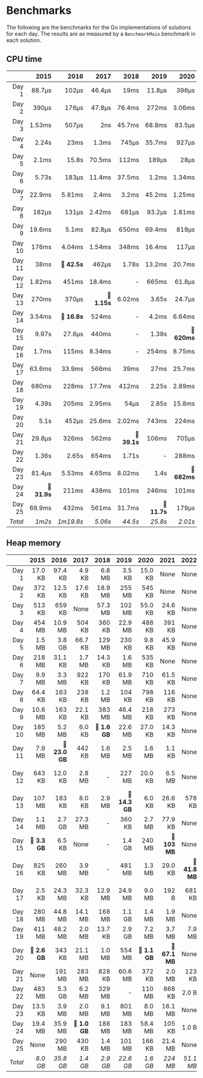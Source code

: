 # Benchmarks
The following are the benchmarks for the Go implementations of solutions for each day. The results are as measured by a `BenchmarkMain` benchmark in each solution.

## CPU time

 &nbsp;  | 2015 | 2016 | 2017 | 2018 | 2019 | 2020 | 2021 | 2022 | 2023 | 2024
 ---:  | ---:  | ---:  | ---:  | ---:  | ---:  | ---:  | ---:  | ---:  | ---:  | ---: 
Day 1 | 88.7µs | 102µs | 46.4µs | 19ms | 11.8µs | 396µs | 14.4µs | 13.9µs | 579µs | 64.5µs
Day 2 | 390µs | 176µs | 47.8µs | 76.4ms | 272ms | 3.06ms | 1.22µs | 4.18µs | 22.2µs | 75µs
Day 3 | 1.53ms | 507µs | 2ns | 45.7ms | 68.8ms | 83.5µs | 48.2µs | 65.7µs | 2.78ms | 25.9µs
Day 4 | 2.24s | 23ms | 1.3ms | 745µs | 35.7ms | 927µs | 692µs | 23.4µs | 62.8µs | 396µs
Day 5 | 2.1ms | 15.8s | 70.5ms | 112ms | 189µs | 28µs | 704µs | 15.7µs | 35.2µs | 35.7µs
Day 6 | 5.73s | 183µs | 11.4ms | 37.5ms | 1.2ms | 1.34ms | 656ns | 14.5µs | 3.44ms | 77ms
Day 7 | 22.9ms | 5.81ms | 2.4ms | 3.2ms | 45.2ms | 1.25ms | 57.1µs | 13.2µs | 312µs | 14.2ms
Day 8 | 182µs | 131µs | 2.42ms | 681µs | 93.2µs | 1.81ms | 535µs | 458µs | 1.68ms | 14.1µs
Day 9 | 19.6ms | 5.1ms | 82.8µs | 650ms | 69.4ms | 819µs | 244µs | 446µs | 114µs | 1.29ms
Day 10 | 176ms | 4.04ms | 1.54ms | 348ms | 16.4ms | 117µs | 74.4µs | 919ns | 3.66ms | 80.8µs
Day 11 | 38ms | **🔴 42.5s** | 462µs | 1.78s | 13.2ms | 20.7ms | 360µs | 18.3ms | 274µs | 428ns
Day 12 | 1.82ms | 451ms | 18.4ms | - | 665ms | 61.8µs | 5.09ms | 1.58ms | 53ms | 1.13ms
Day 13 | 270ms | 370µs | **🔴 1.15s** | 6.02ms | 3.65s | 24.7µs | 145µs | 2.59ms | 1.96ms | 53.7µs
Day 14 | 3.54ms | **🔴 16.8s** | 524ms | - | 4.2ms | 6.64ms | 405µs | 8.12ms | 33ms | 266µs
Day 15 | 9.97s | 27.6µs | 440ms | - | 1.38s | **🔴 620ms** | **🔴 296ms** | 2.84µs | 147µs | 605µs
Day 16 | 1.7ms | 115ms | 8.34ms | - | 254ms | 8.75ms | 45.2µs | **🔴 2.05s** | 6.71ms | **🔴 1.31s**
Day 17 | 63.6ms | 33.9ms | 566ms | 39ms | 27ms | 25.7ms | 301µs | 1.8ms | **🔴 208ms** | -
Day 18 | 680ms | 228ms | 17.7ms | 412ms | 2.25s | 2.89ms | 18.1ms | 1.02ms | 27.6µs | -
Day 19 | 4.39s | 205ms | 2.95ms | 54µs | 2.85s | 15.8ms | 41.8ms | **🔴 1.56s** | 293µs | -
Day 20 | 5.1s | 452µs | 25.6ms | 2.02ms | 743ms | 224ms | 18.9ms | 594ms | 25.5ms | -
Day 21 | 29.8µs | 326ms | 562ms | **🔴 39.1s** | 106ms | 705µs | 7.7ms | 569µs | 10.3ms | -
Day 22 | 1.36s | 2.65s | 654ms | 1.71s | - | 288ms | 16.7ms | 172ms | 9.84ms | -
Day 23 | 81.4µs | 5.53ms | 4.65ms | 8.02ms | 1.4s | **🔴 682ms** | 92.1ms | 154ms | **🔴 199ms** | -
Day 24 | **🔴 31.9s** | 211ms | 438ms | 101ms | 246ms | 101ms | 1.42ms | 190ms | 1.04ms | -
Day 25 | 69.9ms | 432ms | 561ms | 31.7ms | **🔴 11.7s** | 179µs | **🔴 139ms** | 4.48µs | - | -
*Total* | *1m2s* | *1m19.8s* | *5.06s* | *44.5s* | *25.8s* | *2.01s* | *640ms* | *4.75s* | *562ms* | *1.41s*

## Heap memory

 &nbsp;  | 2015 | 2016 | 2017 | 2018 | 2019 | 2020 | 2021 | 2022 | 2023 | 2024
 ---:  | ---:  | ---:  | ---:  | ---:  | ---:  | ---:  | ---:  | ---:  | ---:  | ---: 
Day 1 | 17.0 KB | 97.4 KB | 4.9 KB | 6.8 MB | 3.5 KB | 15.0 KB | None | None | None | None
Day 2 | 372 KB | 12.5 KB | 17.6 KB | 18.9 MB | 255 MB | 545 KB | None | None | None | None
Day 3 | 513 KB | 659 KB | None | 57.3 MB | 102 MB | 55.0 KB | 24.6 KB | None | 2.8 MB | None
Day 4 | 454 MB | 10.9 MB | 504 KB | 360 KB | 22.9 MB | 488 KB | 391 KB | None | None | None
Day 5 | 1.5 MB | 3.8 GB | 66.7 KB | 129 MB | 230 KB | 9.8 KB | 45.9 KB | None | 40.2 KB | None
Day 6 | 218 MB | 31.1 KB | 1.7 MB | 14.3 KB | 1.6 MB | 535 KB | None | None | 112 B | None
Day 7 | 9.9 MB | 3.3 MB | 922 KB | 170 KB | 61.9 MB | 710 KB | 61.5 KB | None | 101 KB | None
Day 8 | 64.4 KB | 163 KB | 238 KB | 1.2 MB | 104 KB | 798 KB | 116 KB | None | 13.0 KB | None
Day 9 | 10.6 MB | 163 KB | 22.1 KB | 383 MB | 46.4 MB | 218 KB | 273 KB | None | 326 KB | None
Day 10 | 185 MB | 5.2 MB | 6.0 KB | **🔴 1.6 GB** | 22.6 MB | 27.0 KB | 14.3 KB | None | 688 KB | None
Day 11 | 7.9 MB | **🔴 23.0 GB** | 442 KB | 1.6 MB | 2.5 MB | 1.6 MB | 1.1 KB | None | 75.6 KB | None
Day 12 | 643 KB | 12.0 KB | 2.8 MB | - | 227 MB | 20.0 KB | 6.5 MB | None | **🔴 108 MB** | None
Day 13 | 107 MB | 183 KB | 8.0 KB | 2.9 MB | **🔴 14.3 GB** | 6.0 KB | 26.6 KB | 578 KB | 1.3 MB | None
Day 14 | 1.1 MB | 2.7 GB | 27.3 MB | - | 360 KB | 2.7 MB | 77.9 KB | None | 87.6 KB | None
Day 15 | **🔴 3.3 GB** | 6.5 KB | None | - | 1.4 GB | 240 MB | **🔴 103 MB** | None | 17.9 KB | None
Day 16 | 825 KB | 260 MB | 3.9 MB | - | 481 MB | 1.3 MB | 29.0 KB | **🔴 41.8 MB** | 44.5 MB | **🔴 1.4 GB**
Day 17 | 2.5 KB | 24.3 MB | 32.3 KB | 12.9 MB | 24.9 MB | 9.0 MB | 192 B | 681 KB | **🔴 76.9 MB** | -
Day 18 | 280 MB | 44.8 MB | 14.1 MB | 168 MB | 1.1 GB | 1.4 MB | 1.9 MB | None | None | -
Day 19 | 411 MB | 48.2 MB | 2.0 MB | 13.7 KB | 2.9 GB | 7.2 MB | 3.7 MB | 7.9 MB | 252 KB | -
Day 20 | **🔴 2.6 GB** | 343 KB | 21.1 MB | 1.0 MB | 554 MB | **🔴 1.1 GB** | **🔴 67.1 MB** | None | 27.4 KB | -
Day 21 | None | 191 MB | 283 MB | 828 KB | 60.6 MB | 372 KB | 2.0 MB | 123 KB | 8.2 MB | -
Day 22 | 483 MB | 5.3 GB | 6.2 MB | 329 MB | - | 110 MB | 868 KB | 2.0 B | 434 KB | -
Day 23 | 13.5 KB | 3.9 MB | 2.0 MB | 9.1 MB | 801 MB | 8.0 MB | 16.1 MB | None | 9.4 MB | -
Day 24 | 19.4 MB | 35.9 MB | **🔴 1.0 GB** | 188 MB | 183 MB | 58.4 MB | 105 KB | 1.0 B | 128 KB | -
Day 25 | None | 290 MB | 430 KB | 1.4 MB | 101 MB | 166 KB | 21.4 MB | None | - | -
*Total* | *8.0 GB* | *35.8 GB* | *1.4 GB* | *2.9 GB* | *22.6 GB* | *1.6 GB* | *224 MB* | *51.1 MB* | *253 MB* | *1.4 GB*